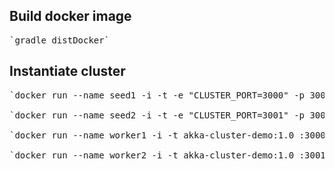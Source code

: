 ## Build docker image
<pre>
`gradle distDocker`
</pre>
## Instantiate cluster
<pre>
`docker run --name seed1 -i -t -e "CLUSTER_PORT=3000" -p 3000:3000 akka-cluster-demo:1.0 --seed'`

`docker run --name seed2 -i -t -e "CLUSTER_PORT=3001" -p 3001:3001 akka-cluster-demo:1.0 --seed <seed1-ip>:3000`

`docker run --name worker1 -i -t akka-cluster-demo:1.0 <seed1-ip>:3000`

`docker run --name worker2 -i -t akka-cluster-demo:1.0 <seed2-ip>:3001`
</pre>
